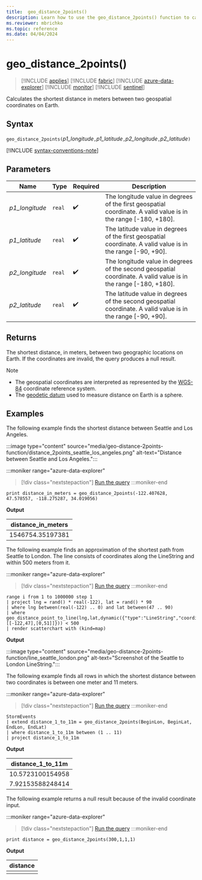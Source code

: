 ```yaml
---
title:  geo_distance_2points()
description: Learn how to use the geo_distance_2points() function to calculate the shortest distance between two geospatial coordinates on Earth.
ms.reviewer: mbrichko
ms.topic: reference
ms.date: 04/04/2024
---
```

# geo_distance_2points()

> [!INCLUDE [applies](../includes/applies-to-version/applies.md)] [!INCLUDE [fabric](../includes/applies-to-version/fabric.md)] [!INCLUDE [azure-data-explorer](../includes/applies-to-version/azure-data-explorer.md)] [!INCLUDE [monitor](../includes/applies-to-version/monitor.md)] [!INCLUDE [sentinel](../includes/applies-to-version/sentinel.md)]

Calculates the shortest distance in meters between two geospatial coordinates on Earth.

## Syntax

`geo_distance_2points(`*p1_longitude*`,`*p1_latitude*`,`*p2_longitude*`,`*p2_latitude*`)`

[!INCLUDE [syntax-conventions-note](../includes/syntax-conventions-note.md)]

## Parameters

| Name | Type | Required | Description |
|--|--|--|--|
|*p1_longitude*| `real` |  :heavy_check_mark: | The longitude value in degrees of the first geospatial coordinate. A valid value is in the range [-180, +180].|
|*p1_latitude*| `real` |  :heavy_check_mark: | The latitude value in degrees of the first geospatial coordinate. A valid value is in the range [-90, +90].|
|*p2_longitude*| `real` |  :heavy_check_mark: | The longitude value in degrees of the second geospatial coordinate. A valid value is in the range [-180, +180].|
|*p2_latitude*| `real` |  :heavy_check_mark: | The latitude value in degrees of the second geospatial coordinate. A valid value is in the range [-90, +90].|

## Returns

The shortest distance, in meters, between two geographic locations on Earth. If the coordinates are invalid, the query produces a null result.

> [!NOTE]
>
> * The geospatial coordinates are interpreted as represented by the [WGS-84](https://earth-info.nga.mil/index.php?dir=wgs84&action=wgs84) coordinate reference system.
> * The [geodetic datum](https://en.wikipedia.org/wiki/Geodetic_datum) used to measure distance on Earth is a sphere.

## Examples

The following example finds the shortest distance between Seattle and Los Angeles.

:::image type="content" source="media/geo-distance-2points-function/distance_2points_seattle_los_angeles.png" alt-text="Distance between Seattle and Los Angeles.":::

:::moniker range="azure-data-explorer"
> [!div class="nextstepaction"]
> <a href="https://dataexplorer.azure.com/clusters/help/databases/Samples?query=H4sIAAAAAAAAAz3KQQqAIBBA0avMskBFJ8exRWeRKAkXqaj3J1ctP+/XlvKAO/Vx5iuGlMMbR2wdDnhiCT9gLXPsizSIymp26AVYVsSeiAVIY7xCJvQzNqu02TW59QMCmjc+XwAAAA==" target="_blank">Run the query</a>
:::moniker-end

```kusto
print distance_in_meters = geo_distance_2points(-122.407628, 47.578557, -118.275287, 34.019056)
```

**Output**

| distance_in_meters |
|--------------------|
| 1546754.35197381   |

The following example finds an approximation of the shortest path from Seattle to London. The line consists of coordinates along the LineString and within 500 meters from it.

:::moniker range="azure-data-explorer"
> [!div class="nextstepaction"]
> <a href="https://dataexplorer.azure.com/clusters/help/databases/Samples?query=H4sIAAAAAAAAA03Oz2rDMAwG8PueQvhkD684paW0rG+w244hBM/WEm+JHBRBKNvefU5gf3T9vp8k9tQhJHjlPEIFkqFy28AsOEF19wkT5zcMAgN1cAX2FLWBe2D0g36o9ntjYfDyPzq7wpYeGTf0grIgkv4TsNuBM1D6G/0pHE5rcHbml3eY25hm8RSwnXIiaSW3QyLUZbMt2MYb+TEF/aHkNqG6qKeSPgsn6pRVIWeOibzgrC51vV63h1Nja2ePVdN8GQOPcHTrw4wUkWEOXgQ59J4FliQ96PdE8Tr6yXwDBC8v7i4BAAA=" target="_blank">Run the query</a>
:::moniker-end

```kusto
range i from 1 to 1000000 step 1
| project lng = rand() * real(-122), lat = rand() * 90
| where lng between(real(-122) .. 0) and lat between(47 .. 90)
| where geo_distance_point_to_line(lng,lat,dynamic({"type":"LineString","coordinates":[[-122,47],[0,51]]})) < 500
| render scatterchart with (kind=map)
```

**Output**

:::image type="content" source="media/geo-distance-2points-function/line_seattle_london.png" alt-text="Screenshot of the Seattle to London LineString.":::

The following example finds all rows in which the shortest distance between two coordinates is between one meter and 11 meters.

:::moniker range="azure-data-explorer"
> [!div class="nextstepaction"]
> <a href="https://dataexplorer.azure.com/clusters/help/databases/Samples?query=H4sIAAAAAAAAA22MsQrCQBBEe79iygghsPY2Qjo7P+A4c0M8IbvhspgUfryJgo1WMwxv3sWtDO2D6tPuCS5OTUh58qgdgwS3IDLgiJ4WvvthtLw+qhP7rGfTGp8WvUar6b1sGX2/WucbC/9Ir/SZVFSCpoHIxo7F7uz8l34BxwMseakAAAA=" target="_blank">Run the query</a>
:::moniker-end

```kusto
StormEvents
| extend distance_1_to_11m = geo_distance_2points(BeginLon, BeginLat, EndLon, EndLat)
| where distance_1_to_11m between (1 .. 11)
| project distance_1_to_11m
```

**Output**

| distance_1_to_11m |
|-------------------|
| 10.5723100154958  |
| 7.92153588248414  |

The following example returns a null result because of the invalid coordinate input.

:::moniker range="azure-data-explorer"
> [!div class="nextstepaction"]
> <a href="https://dataexplorer.azure.com/clusters/help/databases/Samples?query=H4sIAAAAAAAAAysoyswrUUjJLC5JzEtOVbBVSE/Nj4dx440K8oHSxRrGBgY6hiCoCQDd7v6oMAAAAA==" target="_blank">Run the query</a>
:::moniker-end

```kusto
print distance = geo_distance_2points(300,1,1,1)
```

**Output**

| distance |
|----------|
|          |
